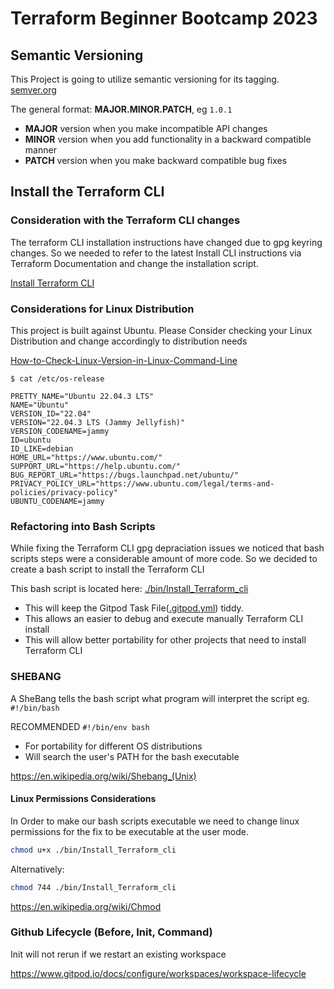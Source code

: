 # Terraform Beginner Bootcamp 2023

## Semantic Versioning

This Project is going to utilize semantic versioning for its tagging.
[semver.org](https://semver.org/)

The general format:
 **MAJOR.MINOR.PATCH**, eg `1.0.1`

- **MAJOR** version when you make incompatible API changes
- **MINOR** version when you add functionality in a backward compatible manner
- **PATCH** version when you make backward compatible bug fixes

## Install the Terraform CLI


### Consideration with the Terraform CLI changes
The terraform CLI installation instructions have changed due to gpg keyring changes. So we needed to refer to the latest Install CLI instructions via Terraform Documentation and change the installation script.


[Install Terraform CLI](https://developer.hashicorp.com/terraform/tutorials/aws-get-started/install-cli)

### Considerations for Linux Distribution

This project is built against Ubuntu.
Please Consider checking your Linux Distribution and change accordingly to distribution needs

[How-to-Check-Linux-Version-in-Linux-Command-Line](https://www.cyberciti.biz/faq/how-to-check-os-version-in-linux-command-line/)

```
$ cat /etc/os-release

PRETTY_NAME="Ubuntu 22.04.3 LTS"
NAME="Ubuntu"
VERSION_ID="22.04"
VERSION="22.04.3 LTS (Jammy Jellyfish)"
VERSION_CODENAME=jammy
ID=ubuntu
ID_LIKE=debian
HOME_URL="https://www.ubuntu.com/"
SUPPORT_URL="https://help.ubuntu.com/"
BUG_REPORT_URL="https://bugs.launchpad.net/ubuntu/"
PRIVACY_POLICY_URL="https://www.ubuntu.com/legal/terms-and-policies/privacy-policy"
UBUNTU_CODENAME=jammy
```

### Refactoring into Bash Scripts

While fixing the Terraform CLI gpg depraciation issues we noticed that bash scripts steps were a considerable amount of more code. So we decided to create a bash script to install the Terraform CLI

This bash script is located here: [./bin/Install_Terraform_cli](./bin/Install_Terraform_cli)

- This will keep the Gitpod Task File([.gitpod.yml](.gitpod.yml)) tiddy.
- This allows an easier to debug and execute manually Terraform CLI install
- This will allow better portability for other projects that need to install Terraform CLI

### SHEBANG

A SheBang tells the bash script what program will interpret the script eg. `#!/bin/bash`

RECOMMENDED `#!/bin/env bash`
- For portability for different OS distributions
- Will search the user's PATH for the bash executable

https://en.wikipedia.org/wiki/Shebang_(Unix)


#### Linux Permissions Considerations

In Order to make our bash scripts executable we need to change linux permissions for the fix to be executable at the user mode.

```sh
chmod u+x ./bin/Install_Terraform_cli
```
Alternatively:
```sh
chmod 744 ./bin/Install_Terraform_cli
```
https://en.wikipedia.org/wiki/Chmod


### Github Lifecycle (Before, Init, Command)

Init will not rerun if we restart an existing workspace

https://www.gitpod.io/docs/configure/workspaces/workspace-lifecycle
